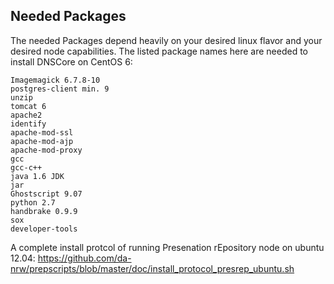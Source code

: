 ## Needed Packages 

The needed Packages depend heavily on your desired linux flavor and your desired node capabilities. The listed package names here are needed to 
install DNSCore on CentOS 6:

    Imagemagick 6.7.8-10
    postgres-client min. 9
    unzip
    tomcat 6
    apache2
    identify
    apache-mod-ssl
    apache-mod-ajp
    apache-mod-proxy
    gcc
    gcc-c++
    java 1.6 JDK 
    jar
    Ghostscript 9.07
    python 2.7
    handbrake 0.9.9
    sox
    developer-tools
    
A complete install protcol of running Presenation rEpository node on ubuntu 12.04:
https://github.com/da-nrw/prepscripts/blob/master/doc/install_protocol_presrep_ubuntu.sh

